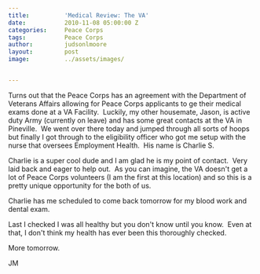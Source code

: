 ```yaml
---
title:			'Medical Review: The VA'
date:			2010-11-08 05:00:00 Z
categories:		Peace Corps
tags:			Peace Corps
author:			judsonlmoore
layout:			post
image:			../assets/images/


---
```


Turns out that the Peace Corps has an agreement with the Department of Veterans Affairs allowing for Peace Corps applicants to ge their medical exams done at a VA Facility.  Luckily, my other housemate, Jason, is active duty Army (currently on leave) and has some great contacts at the VA in Pineville.  We went over there today and jumped through all sorts of hoops but finally I got through to the eligibility officer who got me setup with the nurse that oversees Employment Health.  His name is Charlie S.

Charlie is a super cool dude and I am glad he is my point of contact.  Very laid back and eager to help out.  As you can imagine, the VA doesn't get a lot of Peace Corps volunteers (I am the first at this location) and so this is a pretty unique opportunity for the both of us.

Charlie has me scheduled to come back tomorrow for my blood work and dental exam.

Last I checked I was all healthy but you don't know until you know.  Even at that, I don't think my health has ever been this thoroughly checked.

More tomorrow.

JM
